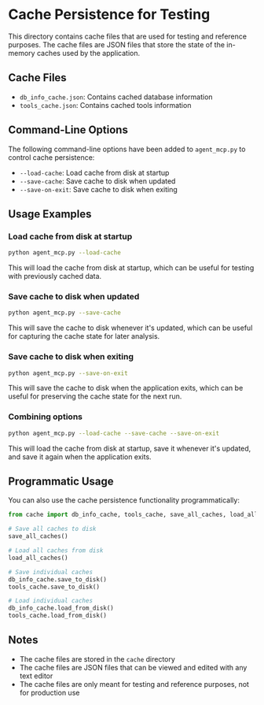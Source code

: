 # Cache Persistence for Testing

This directory contains cache files that are used for testing and reference purposes. The cache files are JSON files that store the state of the in-memory caches used by the application.

## Cache Files

- `db_info_cache.json`: Contains cached database information
- `tools_cache.json`: Contains cached tools information

## Command-Line Options

The following command-line options have been added to `agent_mcp.py` to control cache persistence:

- `--load-cache`: Load cache from disk at startup
- `--save-cache`: Save cache to disk when updated
- `--save-on-exit`: Save cache to disk when exiting

## Usage Examples

### Load cache from disk at startup

```bash
python agent_mcp.py --load-cache
```

This will load the cache from disk at startup, which can be useful for testing with previously cached data.

### Save cache to disk when updated

```bash
python agent_mcp.py --save-cache
```

This will save the cache to disk whenever it's updated, which can be useful for capturing the cache state for later analysis.

### Save cache to disk when exiting

```bash
python agent_mcp.py --save-on-exit
```

This will save the cache to disk when the application exits, which can be useful for preserving the cache state for the next run.

### Combining options

```bash
python agent_mcp.py --load-cache --save-cache --save-on-exit
```

This will load the cache from disk at startup, save it whenever it's updated, and save it again when the application exits.

## Programmatic Usage

You can also use the cache persistence functionality programmatically:

```python
from cache import db_info_cache, tools_cache, save_all_caches, load_all_caches

# Save all caches to disk
save_all_caches()

# Load all caches from disk
load_all_caches()

# Save individual caches
db_info_cache.save_to_disk()
tools_cache.save_to_disk()

# Load individual caches
db_info_cache.load_from_disk()
tools_cache.load_from_disk()
```

## Notes

- The cache files are stored in the `cache` directory
- The cache files are JSON files that can be viewed and edited with any text editor
- The cache files are only meant for testing and reference purposes, not for production use